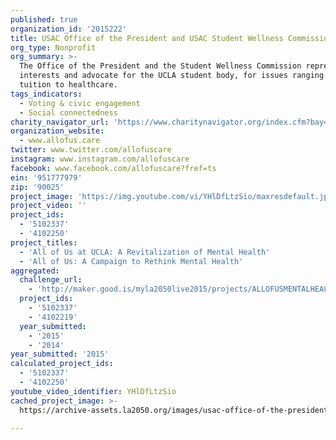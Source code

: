 ```yaml
---
published: true
organization_id: '2015222'
title: USAC Office of the President and USAC Student Wellness Commission at UCLA
org_type: Nonprofit
org_summary: >-
  The Office of the President and the Student Wellness Commission represent the
  interests and advocate for the UCLA student body, for issues ranging from
  tuition to healthcare.
tags_indicators:
  - Voting & civic engagement
  - Social connectedness
charity_navigator_url: 'https://www.charitynavigator.org/index.cfm?bay=search.profile&ein=951777979'
organization_website:
  - www.allofus.care
twitter: www.twitter.com/allofuscare
instagram: www.instagram.com/allofuscare
facebook: www.facebook.com/allofuscare?fref=ts
ein: '951777979'
zip: '90025'
project_image: 'https://img.youtube.com/vi/YHlDfLtzSio/maxresdefault.jpg'
project_video: ''
project_ids:
  - '5102337'
  - '4102250'
project_titles:
  - 'All of Us at UCLA: A Revitalization of Mental Health'
  - 'All of Us: A Campaign to Rethink Mental Health'
aggregated:
  challenge_url:
    - 'http://maker.good.is/myla2050live2015/projects/ALLOFUSMENTALHEALTH.html'
  project_ids:
    - '5102337'
    - '4102219'
  year_submitted:
    - '2015'
    - '2014'
year_submitted: '2015'
calculated_project_ids:
  - '5102337'
  - '4102250'
youtube_video_identifier: YHlDfLtzSio
cached_project_image: >-
  https://archive-assets.la2050.org/images/usac-office-of-the-president-and-usac-student-wellness-commission-at-ucla/img.youtube.com/vi/YHlDfLtzSio/maxresdefault.jpg

---
```

